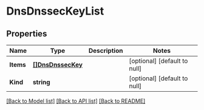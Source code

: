 # DnsDnssecKeyList

## Properties
Name | Type | Description | Notes
------------ | ------------- | ------------- | -------------
**Items** | [**[]DnsDnssecKey**](dns_dnssec_key.md) |  | [optional] [default to null]
**Kind** | **string** |  | [optional] [default to null]

[[Back to Model list]](../README.md#documentation-for-models) [[Back to API list]](../README.md#documentation-for-api-endpoints) [[Back to README]](../README.md)


